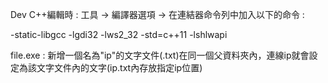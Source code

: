 Dev C++編輯時 : 工具 -> 編譯器選項 -> 在連結器命令列中加入以下的命令 :

-static-libgcc -lgdi32 -lws2_32 -std=c++11 -lshlwapi

file.exe : 新增一個名為"ip"的文字文件(.txt)在同一個父資料夾內，連線ip就會設定為該文字文件內的文字(ip.txt內存放指定ip位置)
